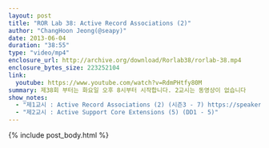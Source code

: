 ```yaml
---
layout: post
title: "ROR Lab 38: Active Record Associations (2)"
author: "ChangHoon Jeong(@seapy)"
date: 2013-06-04
duration: "38:55"
type: "video/mp4"
enclosure_url: http://archive.org/download/Rorlab38/rorlab-38.mp4
enclosure_bytes_size: 223252104
link:
  youtube: https://www.youtube.com/watch?v=RdmPHtfy80M
summary: 제38회 부터는 화요일 오후 8시부터 시작합니다. 2교시는 동영상이 없습니다
show_notes:
  - "제1교시 : Active Record Associations (2) (시즌3 - 7) https://speakerdeck.com/seapy/activerecord-associations-2-rorlab-season-3-8"
  - "제2교시 : Active Support Core Extensions (5) (DD1 - 5)"
---
```


{% include post_body.html %}
